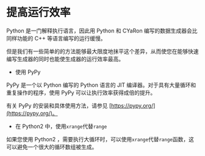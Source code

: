 # 提高运行效率
Python 是一门解释执行语言，因此用 Python 和 CYaRon 编写的数据生成器会比同样功能的 C++ 等语言编写的运行缓慢。

但是我们有一些简单的的方法能够最大限度地抹平这个差异，从而使您在能够快速编写生成器的同时也能使生成器的运行效率最高。

+ 使用 PyPy

PyPy 是一个以 Python 编写的 Python 语言的 JIT 编译器。对于具有大量循环和重复操作的程序，使用 PyPy 可以让执行效率获得成倍的提升。

有关 PyPy 的安装和具体使用方法，请参见 [https://pypy.org/](https://pypy.org/)。

+ 在 Python2 中，使用`xrange`代替`range`

如果您使用 Python2 ，需要执行大循环时，可以使用`xrange`代替`range`函数，这可以避免一个很大的循环数组被生成。

